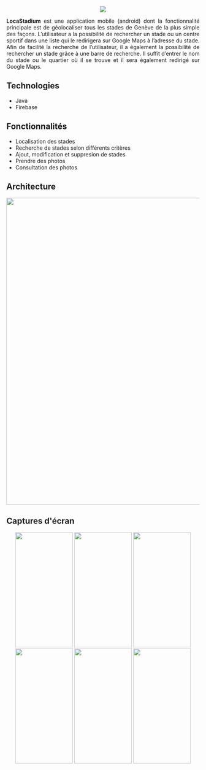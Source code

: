 <p align="center">
  <img src="https://user-images.githubusercontent.com/48489202/143305206-04ef9213-d99b-4e39-8c49-5fff5dac33b0.png">
</p>
<p align="justify">
<b>LocaStadium</b> est une application mobile (android) dont la fonctionnalité principale est de géolocaliser tous les stades de Genève de la plus simple des façons. L’utilisateur a la possibilité de rechercher un stade ou un centre sportif dans une liste qui le redirigera sur Google Maps à l’adresse du stade. Afin de facilité la recherche de l’utilisateur, il a également la possibilité de rechercher un stade grâce à une barre de recherche. Il suffit d’entrer le nom du stade ou le quartier où il se trouve et il sera également redirigé sur Google Maps.
</p>

## Technologies
* Java
* Firebase
	
## Fonctionnalités
* Localisation des stades
* Recherche de stades selon différents critères
* Ajout, modification et suppresion de stades
* Prendre des photos
* Consultation des photos

## Architecture
<p align="center">
	<img width="800" height="auto" src="https://user-images.githubusercontent.com/48489202/143318755-401bda75-253e-47dd-8f10-7673c5089230.png">
</p>

## Captures d'écran
<p align="center">
	<img width="150" height="300" src="https://user-images.githubusercontent.com/48489202/143312125-cde21f18-24c4-447e-9748-e14961e4fdb0.jpg">
	<img width="150" height="300" src="https://user-images.githubusercontent.com/48489202/143312185-6ff5e732-7064-4846-98d3-779cb22d60ed.jpg">
	<img width="150" height="300" src="https://user-images.githubusercontent.com/48489202/143312178-cc89b2aa-1ded-47e0-a7d1-cd244988fab3.jpg">
	<img width="150" height="300" src="https://user-images.githubusercontent.com/48489202/143312156-3f9fee8c-2c0b-484a-9674-630fa1ee7f2c.png">
	<img width="150" height="300" src="https://user-images.githubusercontent.com/48489202/143312166-bea856a8-982d-47f3-9cea-a003e1cd1a15.jpg">
	<img width="150" height="300" src="https://user-images.githubusercontent.com/48489202/143312143-e4e0018c-d812-4aa9-8538-a2879d35b4d1.jpg">
	
</p>

